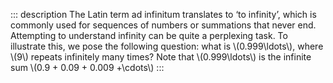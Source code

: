 ::: description
The Latin term ad infinitum translates to ‘to infinity’, which
is commonly used for sequences of numbers or summations that
never end. Attempting to understand infinity can be quite a
perplexing task. To illustrate this, we pose the following
question: what is \\(0.999\\ldots\\), where \\(9\\) repeats
infinitely many times? Note that \\(0.999\\ldots\\) is the infinite
sum \\(0.9 + 0.09 + 0.009 +\\cdots\\)
:::
